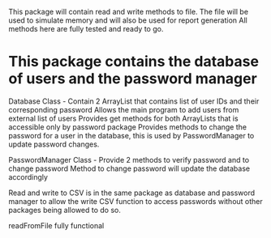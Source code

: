 This package will contain read and write methods to file.
The file will be used to simulate memory and will also be used for report generation
All methods here are fully tested and ready to go.
# This package contains the database of users and the password manager

Database Class - Contain 2 ArrayList that contains list of user IDs and their corresponding password
                 Allows the main program to add users from external list of users
                 Provides get methods for both ArrayLists that is accessible only by password package
                 Provides methods to change the password for a user in the database, this is used by PasswordManager to update password changes.


PasswordManager Class - Provide 2 methods to verify password and to change password
                        Method to change password will update the database accordingly

Read and write to CSV is in the same package as database and password manager to allow the write CSV function to access passwords without other packages being allowed to do so.

readFromFile fully functional